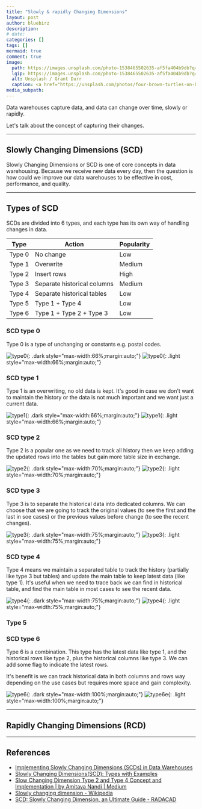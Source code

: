 ```yaml
---
title: "Slowly & rapidly Changing Dimensions"
layout: post
author: bluebirz
description:
# date: 
categories: []
tags: []
mermaid: true
comment: true
image:
  path: https://images.unsplash.com/photo-1538465502635-af5fa404b9db?q=80&w=1071&auto=format&fit=crop&ixlib=rb-4.1.0&ixid=M3wxMjA3fDB8MHxwaG90by1wYWdlfHx8fGVufDB8fHx8fA%3D%3D
  lqip: https://images.unsplash.com/photo-1538465502635-af5fa404b9db?q=10&w=1071&auto=format&fit=crop&ixlib=rb-4.1.0&ixid=M3wxMjA3fDB8MHxwaG90by1wYWdlfHx8fGVufDB8fHx8fA%3D%3D
  alt: Unsplash / Grant Durr
  caption: <a href="https://unsplash.com/photos/four-brown-turtles-on-brown-soil-o6yVQhM_-fg">Unsplash / Grant Durr</a>
media_subpath:
---
```


Data warehouses capture data, and data can change over time, slowly or rapidly.

Let's talk about the concept of capturing their changes.

---

## Slowly Changing Dimensions (SCD)

Slowly Changing Dimensions or SCD is one of core concepts in data warehousing. Because we receive new data every day, then the question is how could we improve our data warehouses to be effective in cost, performance, and quality.

---

## Types of SCD

SCDs are divided into 6 types, and each type has its own way of handling changes in data.

|Type|Action|Popularity|
|:-:|-|-|
|Type 0|No change|Low|
|Type 1|Overwrite|Medium|
|Type 2|Insert rows|High|
|Type 3|Separate historical columns|Medium|
|Type 4|Separate historical tables|Low|
|Type 5|Type 1 + Type 4|Low|
|Type 6|Type 1 + Type 2 + Type 3|Low|

### SCD type 0

Type 0 is a type of unchanging or constants e.g. postal codes.

![type0](../assets/img/tmp/scd-type0-dark.png){: .dark style="max-width:66%;margin:auto;"}
![type0](../assets/img/tmp/scd-type0-light.png){: .light style="max-width:66%;margin:auto;"}

### SCD type 1

Type 1 is an overwriting, no old data is kept. It's good in case we don't want to maintain the history or the data is not much important and we want just a current data.

![type1](../assets/img/tmp/scd-type1-dark.png){: .dark style="max-width:66%;margin:auto;"}
![type1](../assets/img/tmp/scd-type1-light.png){: .light style="max-width:66%;margin:auto;"}

### SCD type 2

Type 2 is a popular one as we need to track all history then we keep adding the updated rows into the tables but gain more table size in exchange.

![type2](../assets/img/tmp/scd-type2-dark.png){: .dark style="max-width:70%;margin:auto;"}
![type2](../assets/img/tmp/scd-type2-light.png){: .light style="max-width:70%;margin:auto;"}

### SCD type 3

Type 3 is to separate the historical data into dedicated columns. We can choose that we are going to track the original values (to see the first and the last in soe cases) or the previous values before change (to see the recent changes).

![type3](../assets/img/tmp/scd-type3-dark.png){: .dark style="max-width:75%;margin:auto;"}
![type3](../assets/img/tmp/scd-type3-light.png){: .light style="max-width:75%;margin:auto;"}

### SCD type 4

Type 4 means we maintain a separated table to track the history (partially like type 3 but tables) and update the main table to keep latest data (like type 1). It's useful when we need to trace back we can find in historical table, and find the main table in most cases to see the recent data.

![type4](../assets/img/tmp/scd-type4-dark.png){: .dark style="max-width:75%;margin:auto;"}
![type4](../assets/img/tmp/scd-type4-light.png){: .light style="max-width:75%;margin:auto;"}

### Type 5

### SCD type 6

Type 6 is a combination. This type has the latest data like type 1, and the historical rows like type 2, plus the historical columns like type 3. We can add some flag to indicate the latest rows.

It's benefit is we can track historical data in both columns and rows way depending on the use cases but requires more space and gain complexity.

![type6](../assets/img/tmp/scd-type6-dark.png){: .dark style="max-width:100%;margin:auto;"}
![type6e](../assets/img/tmp/scd-type6-light.png){: .light style="max-width:100%;margin:auto;"}

---

## Rapidly Changing Dimensions (RCD)

---

## References

- [Implementing Slowly Changing Dimensions (SCDs) in Data Warehouses](https://www.sqlshack.com/implementing-slowly-changing-dimensions-scds-in-data-warehouses/)
- [Slowly Changing Dimensions(SCD): Types with Examples](https://hevodata.com/learn/slowly-changing-dimensions/)
- [Slow Changing Dimension Type 2 and Type 4 Concept and Implementation \| by Amitava Nandi \| Medium](https://apu-nandi88.medium.com/slow-changing-dimension-type-2-and-type-4-concept-and-implementation-398c8dec7030)
- [Slowly changing dimension - Wikipedia](https://en.wikipedia.org/wiki/Slowly_changing_dimension#Type_3:_add_new_attribute)
- [SCD: Slowly Changing Dimension, an Ultimate Guide - RADACAD](https://radacad.com/scd-slowly-changing-dimension-an-ultimate-guide/)
